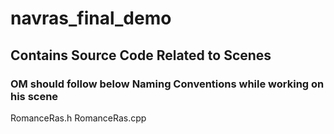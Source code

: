 # navras_final_demo



## Contains Source Code Related to Scenes

### OM should follow below Naming Conventions while working on his scene
RomanceRas.h
RomanceRas.cpp 
